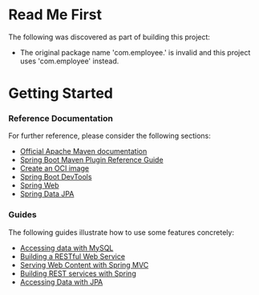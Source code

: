 # Read Me First
The following was discovered as part of building this project:

* The original package name 'com.employee.' is invalid and this project uses 'com.employee' instead.

# Getting Started

### Reference Documentation
For further reference, please consider the following sections:

* [Official Apache Maven documentation](https://maven.apache.org/guides/index.html)
* [Spring Boot Maven Plugin Reference Guide](https://docs.spring.io/spring-boot/docs/2.7.17/maven-plugin/reference/html/)
* [Create an OCI image](https://docs.spring.io/spring-boot/docs/2.7.17/maven-plugin/reference/html/#build-image)
* [Spring Boot DevTools](https://docs.spring.io/spring-boot/docs/2.7.17/reference/htmlsingle/index.html#using.devtools)
* [Spring Web](https://docs.spring.io/spring-boot/docs/2.7.17/reference/htmlsingle/index.html#web)
* [Spring Data JPA](https://docs.spring.io/spring-boot/docs/2.7.17/reference/htmlsingle/index.html#data.sql.jpa-and-spring-data)

### Guides
The following guides illustrate how to use some features concretely:

* [Accessing data with MySQL](https://spring.io/guides/gs/accessing-data-mysql/)
* [Building a RESTful Web Service](https://spring.io/guides/gs/rest-service/)
* [Serving Web Content with Spring MVC](https://spring.io/guides/gs/serving-web-content/)
* [Building REST services with Spring](https://spring.io/guides/tutorials/rest/)
* [Accessing Data with JPA](https://spring.io/guides/gs/accessing-data-jpa/)

